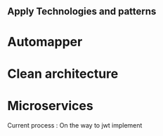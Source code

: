 ## Apply Technologies and patterns

# Automapper

# Clean architecture

# Microservices

Current process : On the way to jwt implement
